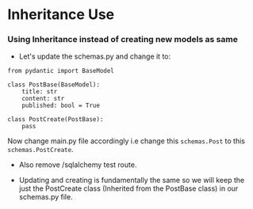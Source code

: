 # Inheritance Use
### Using Inheritance instead of creating new models as same
- Let's update the schemas.py and change it to:
```
from pydantic import BaseModel

class PostBase(BaseModel):
    title: str
    content: str
    published: bool = True

class PostCreate(PostBase):
    pass

```

Now change main.py file accordingly i.e change this `schemas.Post` to this `schemas.PostCreate`.

- Also remove /sqlalchemy test route.

- Updating and creating is fundamentally the same so we will keep the just the PostCreate class (Inherited from the PostBase class) in our schemas.py file.
